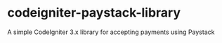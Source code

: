 # codeigniter-paystack-library
A simple CodeIgniter 3.x library for accepting payments using Paystack
